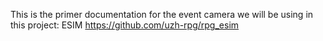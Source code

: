This is the primer documentation for the event camera we will be using in this project: ESIM https://github.com/uzh-rpg/rpg_esim
